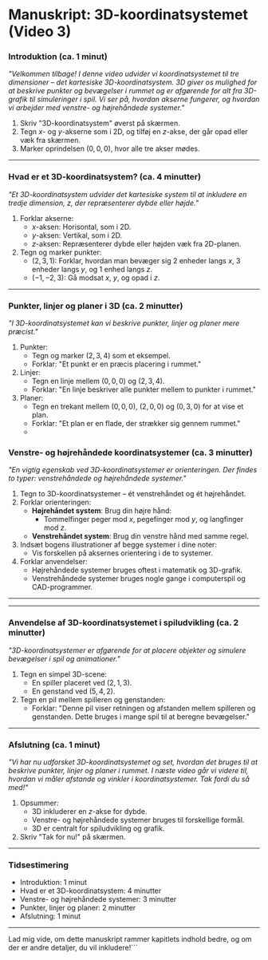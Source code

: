 # Manuskript: 3D-koordinatsystemet (Video 3)

### **Introduktion (ca. 1 minut)**
*"Velkommen tilbage! I denne video udvider vi koordinatsystemet til tre dimensioner – det kartesiske 3D-koordinatsystem. 3D giver os mulighed for at beskrive punkter og bevægelser i rummet og er afgørende for alt fra 3D-grafik til simuleringer i spil. Vi ser på, hvordan akserne fungerer, og hvordan vi arbejder med venstre- og højrehåndede systemer."*

1. Skriv "3D-koordinatsystem" øverst på skærmen.
2. Tegn $x$- og $y$-akserne som i 2D, og tilføj en $z$-akse, der går opad eller væk fra skærmen.
3. Marker oprindelsen $(0,0,0)$, hvor alle tre akser mødes.

---

### **Hvad er et 3D-koordinatsystem? (ca. 4 minutter)**
*"Et 3D-koordinatsystem udvider det kartesiske system til at inkludere en tredje dimension, $z$, der repræsenterer dybde eller højde."*

1. Forklar akserne:
   - $x$-aksen: Horisontal, som i 2D.
   - $y$-aksen: Vertikal, som i 2D.
   - $z$-aksen: Repræsenterer dybde eller højden væk fra 2D-planen.
2. Tegn og marker punkter:
   - $(2, 3, 1)$: Forklar, hvordan man bevæger sig 2 enheder langs $x$, 3 enheder langs $y$, og 1 enhed langs $z$.
   - $(-1, -2, 3)$: Gå modsat $x$, $y$, og opad i $z$.

---

### **Punkter, linjer og planer i 3D (ca. 2 minutter)**

*"I 3D-koordinatsystemet kan vi beskrive punkter, linjer og planer mere præcist."*

1. Punkter:
   - Tegn og marker $(2, 3, 4)$ som et eksempel.
   - Forklar: "Et punkt er en præcis placering i rummet."
2. Linjer:
   - Tegn en linje mellem $(0, 0, 0)$ og $(2, 3, 4)$.
   - Forklar: "En linje beskriver alle punkter mellem to punkter i rummet."
3. Planer:
   - Tegn en trekant mellem $(0, 0, 0)$, $(2, 0, 0)$ og $(0, 3, 0)$ for at vise et plan.
   - Forklar: "Et plan er en flade, der strækker sig gennem rummet."
   - 
### **Venstre- og højrehåndede koordinatsystemer (ca. 3 minutter)**

*"En vigtig egenskab ved 3D-koordinatsystemer er orienteringen. Der findes to typer: venstrehåndede og højrehåndede systemer."*

1. Tegn to 3D-koordinatsystemer – ét venstrehåndet og ét højrehåndet.
2. Forklar orienteringen:
   - **Højrehåndet system**: Brug din højre hånd:
     - Tommelfinger peger mod $x$, pegefinger mod $y$, og langfinger mod $z$.
   - **Venstrehåndet system**: Brug din venstre hånd med samme regel.
3. Indsæt bogens illustrationer af begge systemer i dine noter:
   - Vis forskellen på aksernes orientering i de to systemer.
4. Forklar anvendelser:
   - Højrehåndede systemer bruges oftest i matematik og 3D-grafik.
   - Venstrehåndede systemer bruges nogle gange i computerspil og CAD-programmer.

---



---

### **Anvendelse af 3D-koordinatsystemet i spiludvikling (ca. 2 minutter)**

*"3D-koordinatsystemer er afgørende for at placere objekter og simulere bevægelser i spil og animationer."*

1. Tegn en simpel 3D-scene:
   - En spiller placeret ved $(2, 1, 3)$.
   - En genstand ved $(5, 4, 2)$.
2. Tegn en pil mellem spilleren og genstanden:
   - Forklar: "Denne pil viser retningen og afstanden mellem spilleren og genstanden. Dette bruges i mange spil til at beregne bevægelser."

---

### **Afslutning (ca. 1 minut)**

*"Vi har nu udforsket 3D-koordinatsystemet og set, hvordan det bruges til at beskrive punkter, linjer og planer i rummet. I næste video går vi videre til, hvordan vi måler afstande og vinkler i koordinatsystemer. Tak fordi du så med!"*

1. Opsummer:
   - 3D inkluderer en $z$-akse for dybde.
   - Venstre- og højrehåndede systemer bruges til forskellige formål.
   - 3D er centralt for spiludvikling og grafik.
2. Skriv "Tak for nu!" på skærmen.

---

### **Tidsestimering**
- Introduktion: 1 minut
- Hvad er et 3D-koordinatsystem: 4 minutter
- Venstre- og højrehåndede systemer: 3 minutter
- Punkter, linjer og planer: 2 minutter
- Afslutning: 1 minut

---

Lad mig vide, om dette manuskript rammer kapitlets indhold bedre, og om der er andre detaljer, du vil inkludere!```
